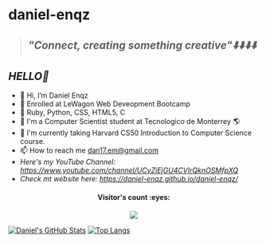 # daniel-enqz
>## _**"Connect, creating something creative"⬇️⬇️⬇️⬇️**_


## _*HELLO👋*_ 

- 🖖 Hi, I’m Daniel Enqz
- 👀 Enrolled at LeWagon Web Deveopment Bootcamp
- 🚃 Ruby, Python, CSS, HTML5, C 
- 💞 I'm a Computer Scientist student at Tecnologico de Monterrey 🌎
- 🌱 I'm currently taking Harvard CS50 Introduction to Computer Science course.
- 📫 How to reach me dan17.em@gmail.com
- *Here's my YouTube Channel: https://www.youtube.com/channel/UCvZjEjGU4CVIrQknOSMfpXQ*
- *Check mt website here: https://daniel-enqz.github.io/daniel-enqz/*

<h4 align="center">Visitor's count :eyes:</h4>

<p align="center"><img src="https://profile-counter.glitch.me/{daniel-enqz}/count.svg"></p>

[![Daniel's GitHub Stats](https://github-readme-stats.vercel.app/api?username=daniel-enqz&show_icons=true)](https://github.com/daniel-enqz)
[![Top Langs](https://github-readme-stats.vercel.app/api/top-langs/?username=daniel-enqz&langs_count=8)](https://github.com/daniel-enqz/github-readme-stats)
